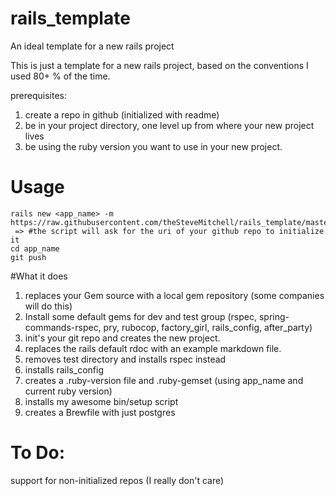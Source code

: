 # rails_template
An ideal template for a new rails project

This is just a template for a new rails project, based on the conventions I used 80+ % of the time.

prerequisites:
1. create a repo in github (initialized with readme)
2. be in your project directory, one level up from where your new project lives
3. be using the ruby version you want to use in your new project.

# Usage
```console
rails new <app_name> -m https://raw.githubusercontent.com/theSteveMitchell/rails_template/master/rails_template.rb
 => #the script will ask for the uri of your github repo to initialize it
cd app_name
git push
```

#What it does

1. replaces your Gem source with a local gem repository (some companies will do this)
2. Install some default gems for dev and test group (rspec, spring-commands-rspec, pry, rubocop, factory_girl, rails_config, after_party)
3. init's your git repo and creates the new project.
4. replaces the rails default rdoc with an example markdown file.
5. removes test directory and installs rspec instead
6. installs rails_config
7. creates a .ruby-version file and .ruby-gemset (using app_name and current ruby version)
8. installs my awesome bin/setup script
9. creates a Brewfile with just postgres

# To Do:
support for non-initialized repos (I really don't care)
